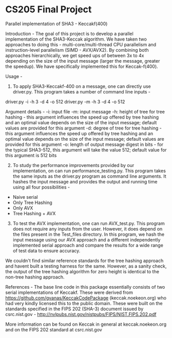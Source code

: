 # CS205 Final Project
Parallel implementation of SHA3 - Keccakf(400)

Introduction - 
The goal of this project is to develop a parallel implementation of the SHA3-Keccak algorithm. We have taken two approaches to doing this - multi-core/multi-thread CPU parallelism and instruction-level parallelism (SIMD - AVX/AVX2). By combining both approaches hierarchically, we get speed ups of between 3x to 4x depending on the size of the input message (larger the message, greater the speedup). 
We have specifically implemented this for Keccak-f(400). 

Usage - 
1) To apply SHA3-Keccakf-400 on a message, one can directly use driver.py. This program takes a number of command line inputs - 

driver.py -i <inputfile> -h 3 -d 4 -o 512
driver.py -m <inputmessage> -h 3 -d 4 -o 512

  Argument details - 
-i: input file
-m: input message
-h: height of tree for tree hashing - this argument influences the speed up offered by tree hashing and an optimal value depends on the size of the input message; default values are provided for this argument
-d: degree of tree for tree hashing - this argument influences the speed up offered by tree hashing and an optimal value depends on the size of the input message; default values are provided for this argument
-o: length of output message digest in bits - for the typical SHA3-512, this argument will take the value 512; default value for this argument is 512 bits

2) To study the performance improvements provided by our implementation, on can run performance_testing.py. This program takes the same inputs as the driver.py program as command line arguments. It hashes the input message and provides the output and running time using all four possibilities - 
- Naive serial
- Only Tree Hashing
- Only AVX
- Tree Hashing + AVX

3) To test the AVX implementation, one can run AVX_test.py. This program does not require any inputs from the user. However, it does depend on the files present in the Test_files directory. In this program, we hash the input message using our AVX approach and a different independently implemented serial approach and compare the results for a wide range of test data to ensure accuracy.

We couldn't find similar reference standards for the tree hashing approach and havent built a testing harness for the same. However, as a sanity check, the output of the tree hashing algorithm for zero height is identical to the non-tree hashing approach. 

References - 
The base line code in this package essentially consists of two serial implementations of Keccakf. These were derived from https://github.com/gvanas/KeccakCodePackage (keccak.noekeon.org) who had very kindly licensed this to the public domain. These were built on the standards specified in the FIPS 202 (SHA-3) document issued by csrc.nist.gov - http://nvlpubs.nist.gov/nistpubs/FIPS/NIST.FIPS.202.pdf

More information can be found on Keccak in general at keccak.noekeon.org and on the FIPS 202 standard at csrc.nist.gov


